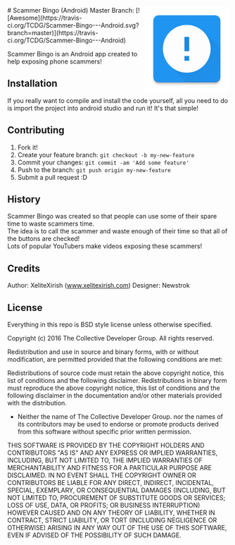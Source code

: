 <img src="icon.png" align="right" />
# Scammer Bingo (Android)
Master Branch: [![Awesome](https://travis-ci.org/TCDG/Scammer-Bingo---Android.svg?branch=master)](https://travis-ci.org/TCDG/Scammer-Bingo---Android)
 </br> 

Scammer Bingo is an Android app created to help exposing phone scammers!

## Installation

If you really want to compile and install the code yourself, all you need to do is import the project into android studio and run it! 
It's that simple!

## Contributing

1. Fork it!
2. Create your feature branch: `git checkout -b my-new-feature`
3. Commit your changes: `git commit -am 'Add some feature'`
4. Push to the branch: `git push origin my-new-feature`
5. Submit a pull request :D

## History

Scammer Bingo was created so that people can use some of their spare time to waste scammers time.  
The idea is to call the scammer and waste enough of their time so that all of the buttons are checked!  
Lots of popular YouTubers make videos exposing these scammers!

## Credits

Author: XeliteXirish (www.xelitexirish.com)
Designer:  Newstrok

## License
Everything in this repo is BSD style license unless otherwise specified.

Copyright (c) 2016 The Collective Developer Group. All rights reserved.

Redistribution and use in source and binary forms, with or without modification, are permitted provided that the following conditions are met:

 Redistributions of source code must retain the above copyright
notice, this list of conditions and the following disclaimer.
 Redistributions in binary form must reproduce the above
copyright notice, this list of conditions and the following disclaimer
in the documentation and/or other materials provided with the
distribution.
* Neither the name of The Collective Developer Group. nor the names of its
contributors may be used to endorse or promote products derived from
this software without specific prior written permission.

THIS SOFTWARE IS PROVIDED BY THE COPYRIGHT HOLDERS AND CONTRIBUTORS "AS IS" AND ANY EXPRESS OR IMPLIED WARRANTIES, INCLUDING, BUT NOT LIMITED TO, THE IMPLIED WARRANTIES OF MERCHANTABILITY AND FITNESS FOR A PARTICULAR PURPOSE ARE DISCLAIMED. IN NO EVENT SHALL THE COPYRIGHT OWNER OR CONTRIBUTORS BE LIABLE FOR ANY DIRECT, INDIRECT, INCIDENTAL, SPECIAL, EXEMPLARY, OR CONSEQUENTIAL DAMAGES (INCLUDING, BUT NOT LIMITED TO, PROCUREMENT OF SUBSTITUTE GOODS OR SERVICES; LOSS OF USE, DATA, OR PROFITS; OR BUSINESS INTERRUPTION) HOWEVER CAUSED AND ON ANY THEORY OF LIABILITY, WHETHER IN CONTRACT, STRICT LIABILITY, OR TORT (INCLUDING NEGLIGENCE OR OTHERWISE) ARISING IN ANY WAY OUT OF THE USE OF THIS SOFTWARE, EVEN IF ADVISED OF THE POSSIBILITY OF SUCH DAMAGE.

